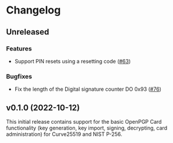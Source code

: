 <!--
Copyright (C) 2022 Nitrokey GmbH
SPDX-License-Identifier: CC0-1.0
-->

# Changelog

## Unreleased

### Features

- Support PIN resets using a resetting code ([#63][])

### Bugfixes

- Fix the length of the Digital signature counter DO 0x93 ([#76][])

[#63]: https://github.com/Nitrokey/opcard-rs/pull/63
[#76]: https://github.com/Nitrokey/opcard-rs/pull/76

## v0.1.0 (2022-10-12)

This initial release contains support for the basic OpenPGP Card functionality
(key generation, key import, signing, decrypting, card administration) for
Curve25519 and NIST P-256.
